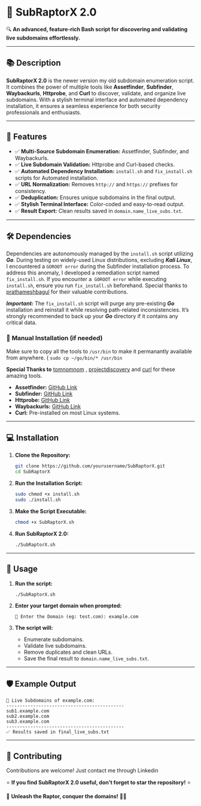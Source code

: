 
# 🦖 **SubRaptorX 2.0**  

🔍 **An advanced, feature-rich Bash script for discovering and validating live subdomains effortlessly.**  

---

## 📚 **Description**  

**SubRaptorX 2.0** is the newer version my old subdomain enumeration script. It combines the power of multiple tools like **Assetfinder**, **Subfinder**, **Waybackurls**, **Httprobe**, and **Curl** to discover, validate, and organize live subdomains. With a stylish terminal interface and automated dependency installation, it ensures a seamless experience for both security professionals and enthusiasts.  

---

## 🚀 **Features**  

- ✅ **Multi-Source Subdomain Enumeration:** Assetfinder, Subfinder, and Waybackurls.  
- ✅ **Live Subdomain Validation:** Httprobe and Curl-based checks.  
- ✅ **Automated Dependency Installation:** `install.sh` and `fix_install.sh` scripts for Automated installation.
- ✅ **URL Normalization:** Removes `http://` and `https://` prefixes for consistency.  
- ✅ **Deduplication:** Ensures unique subdomains in the final output.  
- ✅ **Stylish Terminal Interface:** Color-coded and easy-to-read output.  
- ✅ **Result Export:** Clean results saved in `domain.name_live_subs.txt`.  

---

## 🛠️ **Dependencies**  

Dependencies are autonomously managed by the `install.sh` script utilizing ***Go***. During testing on widely-used Linux distributions, excluding ***Kali Linux***, I encountered a `GOROOT error` during the Subfinder installation process. To address this anomaly, I developed a remediation script named `fix_install.sh`. If you encounter a` GOROOT error` while executing `install.sh`, ensure you run `fix_install.sh` beforehand. Special thanks to [prathameshbagul](https://medium.com/@prathameshbagul) for their valuable contributions.

***Important:*** The `fix_install.sh` script will purge any pre-existing ***Go*** installation and reinstall it while resolving path-related inconsistencies. It’s strongly recommended to back up your ***Go*** directory if it contains any critical data.

### 🐧 **Manual Installation (if needed)**  
Make sure to copy all the tools to `/usr/bin` to make it permanantly available from anywhere.
( `sudo cp ~/go/bin/* /usr/bin`

****Special Thanks to**** [tomnomnom](https://github.com/tomnomnom) , [projectdiscovery](https://github.com/projectdiscovery) and [curl](https://github.com/curl) for these amazing tools.
- **Assetfinder:** [GitHub Link](https://github.com/tomnomnom/assetfinder)  
- **Subfinder:** [GitHub Link](https://github.com/projectdiscovery/subfinder)  
- **Httprobe:** [GitHub Link](https://github.com/tomnomnom/httprobe)  
- **Waybackurls:** [GitHub Link](https://github.com/tomnomnom/waybackurls)  
- **Curl:** Pre-installed on most Linux systems.  

---

## 💻 **Installation**  

1. **Clone the Repository:**  
   ```bash
   git clone https://github.com/yourusername/SubRaptorX.git
   cd SubRaptorX
   ```

2. **Run the Installation Script:**  
   ```bash
   sudo chmod +x install.sh
   sudo ./install.sh
   ```

3. **Make the Script Executable:**  
   ```bash
   chmod +x SubRaptorX.sh
   ```

4. **Run SubRaptorX 2.0:**  
   ```bash
   ./SubRaptorX.sh
   ```

---

## 📝 **Usage**  

1. **Run the script:**  
   ```bash
   ./SubRaptorX.sh
   ```

2. **Enter your target domain when prompted:**  
   ```
   🔗 Enter the Domain (eg: test.com): example.com
   ```

3. **The script will:**  
   - Enumerate subdomains.  
   - Validate live subdomains.  
   - Remove duplicates and clean URLs.  
   - Save the final result to `domain.name_live_subs.txt`.  
---

## 🛡️ **Example Output**  

```
🎯 Live Subdomains of example.com:
--------------------------------------------
sub1.example.com
sub2.example.com
sub3.example.com
--------------------------------------------
✅ Results saved in final_live_subs.txt
```

---

## 🤝 **Contributing**  

Contributions are welcome! Just contact me through Linkedin 

⭐ **If you find SubRaptorX 2.0 useful, don't forget to star the repository!** ⭐  

🦖 **Unleash the Raptor, conquer the domains!** 🚀✨  
